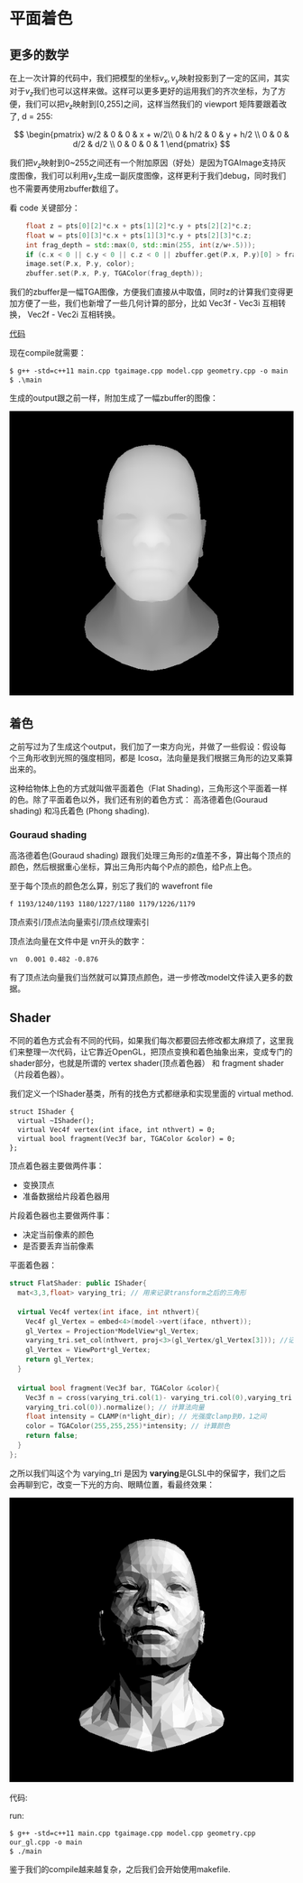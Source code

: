 # 平面着色

## 更多的数学

在上一次计算的代码中，我们把模型的坐标$v_x,v_y$映射投影到了一定的区间，其实对于$v_z$我们也可以这样来做。这样可以更多更好的运用我们的齐次坐标，为了方便，我们可以把$v_z$映射到[0,255]之间，这样当然我们的 viewport 矩阵要跟着改了, d = 255:

$$
\begin{pmatrix}
 w/2 & 0 & 0 & x + w/2\\
 0 & h/2 & 0 & y + h/2 \\
 0 & 0 & d/2 & d/2 \\
 0 & 0 & 0 & 1
\end{pmatrix}
$$


我们把$v_z$映射到0~255之间还有一个附加原因（好处）是因为TGAImage支持灰度图像，我们可以利用$v_z$生成一副灰度图像，这样更利于我们debug，同时我们也不需要再使用zbuffer数组了。

看 code 关键部分：

```C++
	float z = pts[0][2]*c.x + pts[1][2]*c.y + pts[2][2]*c.z;
	float w = pts[0][3]*c.x + pts[1][3]*c.y + pts[2][3]*c.z;
	int frag_depth = std::max(0, std::min(255, int(z/w+.5)));
	if (c.x < 0 || c.y < 0 || c.z < 0 || zbuffer.get(P.x, P.y)[0] > frag_depth ) continue;
	image.set(P.x, P.y, color);
	zbuffer.set(P.x, P.y, TGAColor(frag_depth));
```

我们的zbuffer是一幅TGA图像，方便我们直接从中取值，同时z的计算我们变得更加方便了一些，我们也新增了一些几何计算的部分，比如 Vec3f - Vec3i 互相转换， Vec2f - Vec2i 互相转换。

[代码](https://github.com/KrisYu/tinyrender/tree/master/code/09_more_math)

现在compile就需要：

```
$ g++ -std=c++11 main.cpp tgaimage.cpp model.cpp geometry.cpp -o main
$ .\main
```

生成的output跟之前一样，附加生成了一幅zbuffer的图像：

![](images/zbufferhead.png)


## 着色

之前写过为了生成这个output，我们加了一束方向光，并做了一些假设：假设每个三角形收到光照的强度相同，都是 Icosα，法向量是我们根据三角形的边叉乘算出来的。

这种给物体上色的方式就叫做平面着色（Flat Shading)，三角形这个平面着一样的色。除了平面着色以外，我们还有别的着色方式： 高洛德着色(Gouraud shading) 和冯氏着色 (Phong shading).

### Gouraud shading

高洛德着色(Gouraud shading) 跟我们处理三角形的z值差不多，算出每个顶点的颜色，然后根据重心坐标，算出三角形内每个P点的颜色，给P点上色。

至于每个顶点的颜色怎么算，别忘了我们的 wavefront file
```
f 1193/1240/1193 1180/1227/1180 1179/1226/1179
```

顶点索引/顶点法向量索引/顶点纹理索引

顶点法向量在文件中是 vn开头的数字：

```
vn  0.001 0.482 -0.876
```
有了顶点法向量我们当然就可以算顶点颜色，进一步修改model文件读入更多的数据。


## Shader

不同的着色方式会有不同的代码，如果我们每次都要回去修改都太麻烦了，这里我们来整理一次代码，让它靠近OpenGL，把顶点变换和着色抽象出来，变成专门的shader部分，也就是所谓的 vertex shader(顶点着色器） 和 fragment shader（片段着色器）。

我们定义一个IShader基类，所有的找色方式都继承和实现里面的 virtual method.

```
struct IShader {
  virtual ~IShader();
  virtual Vec4f vertex(int iface, int nthvert) = 0;
  virtual bool fragment(Vec3f bar, TGAColor &color) = 0;
};
```

顶点着色器主要做两件事：

- 变换顶点
- 准备数据给片段着色器用

片段着色器也主要做两件事：

- 决定当前像素的颜色
- 是否要丢弃当前像素

平面着色器：

```C++
struct FlatShader: public IShader{
  mat<3,3,float> varying_tri; // 用来记录transform之后的三角形

  virtual Vec4f vertex(int iface, int nthvert){
    Vec4f gl_Vertex = embed<4>(model->vert(iface, nthvert));
    gl_Vertex = Projection*ModelView*gl_Vertex;
    varying_tri.set_col(nthvert, proj<3>(gl_Vertex/gl_Vertex[3])); //记录transform后的三角形，这个在我们片段着色器决定三角形的颜色的时候使用来使用
    gl_Vertex = ViewPort*gl_Vertex;
    return gl_Vertex;
  }

  virtual bool fragment(Vec3f bar, TGAColor &color){
    Vec3f n = cross(varying_tri.col(1)- varying_tri.col(0),varying_tri.col(2)-
    varying_tri.col(0)).normalize(); // 计算法向量
    float intensity = CLAMP(n*light_dir); // 光强度clamp到0，1之间
    color = TGAColor(255,255,255)*intensity; // 计算颜色
    return false; 
  }
};
```

之所以我们叫这个为 varying_tri 是因为 **varying**是GLSL中的保留字，我们之后会再聊到它，改变一下光的方向、眼睛位置，看最终效果：

![](images/flat_shading.png)


代码:

run:

```
$ g++ -std=c++11 main.cpp tgaimage.cpp model.cpp geometry.cpp our_gl.cpp -o main
$ ./main
```

鉴于我们的compile越来越复杂，之后我们会开始使用makefile.


